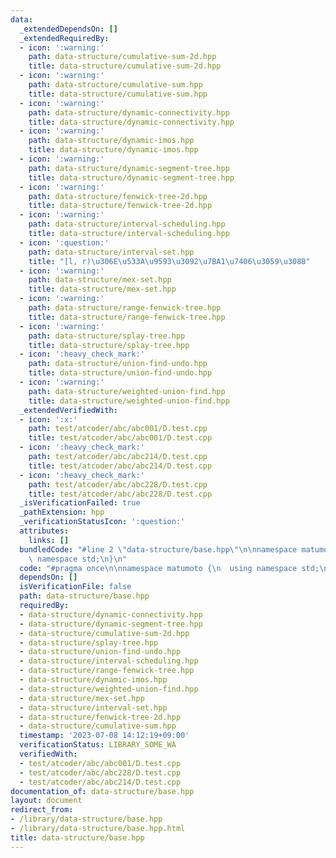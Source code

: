 ```yaml
---
data:
  _extendedDependsOn: []
  _extendedRequiredBy:
  - icon: ':warning:'
    path: data-structure/cumulative-sum-2d.hpp
    title: data-structure/cumulative-sum-2d.hpp
  - icon: ':warning:'
    path: data-structure/cumulative-sum.hpp
    title: data-structure/cumulative-sum.hpp
  - icon: ':warning:'
    path: data-structure/dynamic-connectivity.hpp
    title: data-structure/dynamic-connectivity.hpp
  - icon: ':warning:'
    path: data-structure/dynamic-imos.hpp
    title: data-structure/dynamic-imos.hpp
  - icon: ':warning:'
    path: data-structure/dynamic-segment-tree.hpp
    title: data-structure/dynamic-segment-tree.hpp
  - icon: ':warning:'
    path: data-structure/fenwick-tree-2d.hpp
    title: data-structure/fenwick-tree-2d.hpp
  - icon: ':warning:'
    path: data-structure/interval-scheduling.hpp
    title: data-structure/interval-scheduling.hpp
  - icon: ':question:'
    path: data-structure/interval-set.hpp
    title: "[l, r)\u306E\u533A\u9593\u3092\u7BA1\u7406\u3059\u308B"
  - icon: ':warning:'
    path: data-structure/mex-set.hpp
    title: data-structure/mex-set.hpp
  - icon: ':warning:'
    path: data-structure/range-fenwick-tree.hpp
    title: data-structure/range-fenwick-tree.hpp
  - icon: ':warning:'
    path: data-structure/splay-tree.hpp
    title: data-structure/splay-tree.hpp
  - icon: ':heavy_check_mark:'
    path: data-structure/union-find-undo.hpp
    title: data-structure/union-find-undo.hpp
  - icon: ':warning:'
    path: data-structure/weighted-union-find.hpp
    title: data-structure/weighted-union-find.hpp
  _extendedVerifiedWith:
  - icon: ':x:'
    path: test/atcoder/abc/abc001/D.test.cpp
    title: test/atcoder/abc/abc001/D.test.cpp
  - icon: ':heavy_check_mark:'
    path: test/atcoder/abc/abc214/D.test.cpp
    title: test/atcoder/abc/abc214/D.test.cpp
  - icon: ':heavy_check_mark:'
    path: test/atcoder/abc/abc228/D.test.cpp
    title: test/atcoder/abc/abc228/D.test.cpp
  _isVerificationFailed: true
  _pathExtension: hpp
  _verificationStatusIcon: ':question:'
  attributes:
    links: []
  bundledCode: "#line 2 \"data-structure/base.hpp\"\n\nnamespace matumoto {\n  using\
    \ namespace std;\n}\n"
  code: "#pragma once\n\nnamespace matumoto {\n  using namespace std;\n}"
  dependsOn: []
  isVerificationFile: false
  path: data-structure/base.hpp
  requiredBy:
  - data-structure/dynamic-connectivity.hpp
  - data-structure/dynamic-segment-tree.hpp
  - data-structure/cumulative-sum-2d.hpp
  - data-structure/splay-tree.hpp
  - data-structure/union-find-undo.hpp
  - data-structure/interval-scheduling.hpp
  - data-structure/range-fenwick-tree.hpp
  - data-structure/dynamic-imos.hpp
  - data-structure/weighted-union-find.hpp
  - data-structure/mex-set.hpp
  - data-structure/interval-set.hpp
  - data-structure/fenwick-tree-2d.hpp
  - data-structure/cumulative-sum.hpp
  timestamp: '2023-07-08 14:12:19+09:00'
  verificationStatus: LIBRARY_SOME_WA
  verifiedWith:
  - test/atcoder/abc/abc001/D.test.cpp
  - test/atcoder/abc/abc228/D.test.cpp
  - test/atcoder/abc/abc214/D.test.cpp
documentation_of: data-structure/base.hpp
layout: document
redirect_from:
- /library/data-structure/base.hpp
- /library/data-structure/base.hpp.html
title: data-structure/base.hpp
---
```

